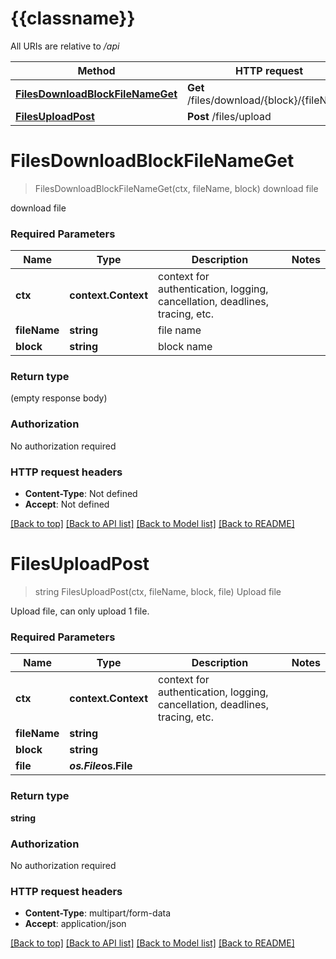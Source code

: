 # {{classname}}

All URIs are relative to */api*

Method | HTTP request | Description
------------- | ------------- | -------------
[**FilesDownloadBlockFileNameGet**](FilesApi.md#FilesDownloadBlockFileNameGet) | **Get** /files/download/{block}/{fileName} | download file
[**FilesUploadPost**](FilesApi.md#FilesUploadPost) | **Post** /files/upload | Upload file

# **FilesDownloadBlockFileNameGet**
> FilesDownloadBlockFileNameGet(ctx, fileName, block)
download file

download file

### Required Parameters

Name | Type | Description  | Notes
------------- | ------------- | ------------- | -------------
 **ctx** | **context.Context** | context for authentication, logging, cancellation, deadlines, tracing, etc.
  **fileName** | **string**| file name | 
  **block** | **string**| block name | 

### Return type

 (empty response body)

### Authorization

No authorization required

### HTTP request headers

 - **Content-Type**: Not defined
 - **Accept**: Not defined

[[Back to top]](#) [[Back to API list]](../README.md#documentation-for-api-endpoints) [[Back to Model list]](../README.md#documentation-for-models) [[Back to README]](../README.md)

# **FilesUploadPost**
> string FilesUploadPost(ctx, fileName, block, file)
Upload file

Upload file, can only upload 1 file.

### Required Parameters

Name | Type | Description  | Notes
------------- | ------------- | ------------- | -------------
 **ctx** | **context.Context** | context for authentication, logging, cancellation, deadlines, tracing, etc.
  **fileName** | **string**|  | 
  **block** | **string**|  | 
  **file** | ***os.File*****os.File**|  | 

### Return type

**string**

### Authorization

No authorization required

### HTTP request headers

 - **Content-Type**: multipart/form-data
 - **Accept**: application/json

[[Back to top]](#) [[Back to API list]](../README.md#documentation-for-api-endpoints) [[Back to Model list]](../README.md#documentation-for-models) [[Back to README]](../README.md)

